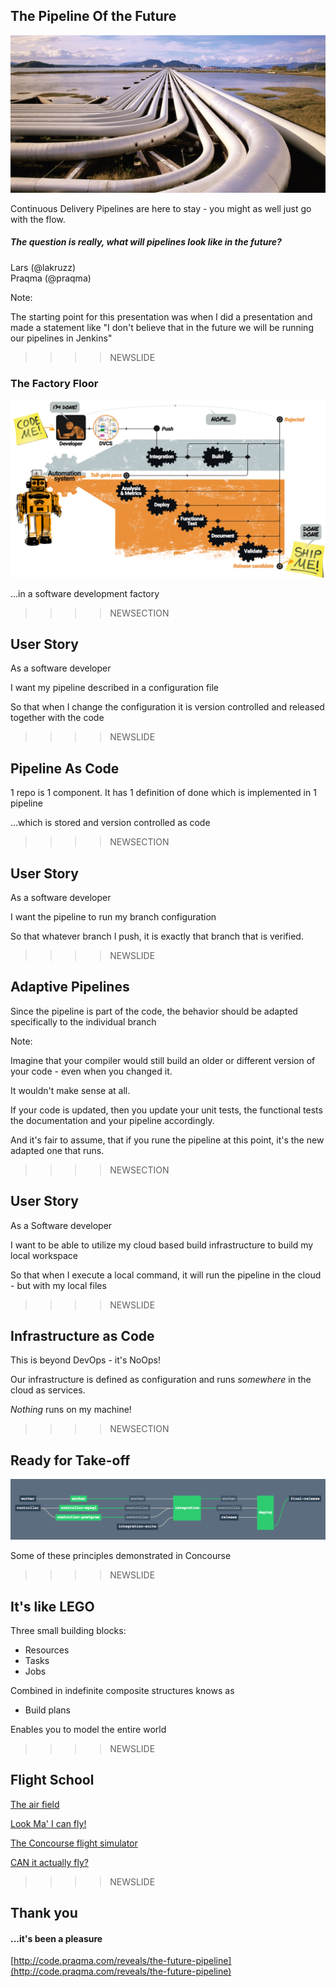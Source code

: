 <!--

 To include this markdown in your reveal add the following section:

  <section data-markdown="name-of-your-markdown.md"
    data-separator="^>>>>NEWSECTION$"
    data-separator-vertical="^>>>>NEWSLIDE$"
    data-separator-notes="^Note:$"
    data-charset="iso-8859-15">
  </section>

-->

## The Pipeline Of the Future

![pipelines](res/o-pipeline.jpg)<!-- .element: class="plain  medium" -->


Continuous Delivery Pipelines are here to stay - you might as well just go with the flow.

##### The question is really, what will pipelines look like in the future?

<div>Lars (@lakruzz)<br/>
Praqma (@praqma)</div><!-- .element: class="fragment"  style="font-size:small;"-->


Note:

The starting point for this presentation was when I did a presentation and made a statement like "I don't believe that in the future we will be running our pipelines in Jenkins"


>>>>NEWSLIDE

### The Factory Floor

![CoDe factory floor](../shared/img/code-story.bare.png)<!-- .element: class="plain max" -->

...in a software development factory<!-- .element: style="font-size:small;"-->

>>>>NEWSECTION

## User Story

As a software developer

I want my pipeline described in a configuration file

So that when I change the configuration it is version controlled and released  together with the code



>>>>NEWSLIDE

## Pipeline As Code

1 repo is 1 component. It has 1 definition of done which is implemented in 1 pipeline

...which is stored and version controlled as code

>>>>NEWSECTION

## User Story

As a software developer

I want the pipeline to run my branch configuration

So that whatever branch I push, it is exactly that branch that is verified.

>>>>NEWSLIDE

## Adaptive Pipelines

Since the pipeline is part of the code, the behavior should be adapted specifically to the individual branch


Note:

Imagine that your compiler would still build an older or different version of your code - even when you changed it.

It wouldn't make sense at all.

If your code is updated, then you update your unit tests, the functional tests the documentation and your pipeline accordingly.

And it's fair to assume, that if you rune the pipeline at this point, it's the new adapted one that runs.

>>>>NEWSECTION

## User Story

As a Software developer

I want to be able to utilize my cloud based build infrastructure to build my local workspace

So that when I execute a local command, it will run the pipeline in the cloud - but with my local files

>>>>NEWSLIDE

## Infrastructure as Code

This is beyond DevOps - it's NoOps!

Our infrastructure is defined as configuration and runs _somewhere_ in the cloud as services.

_Nothing_ runs on my machine!

>>>>NEWSECTION

## Ready for Take-off


![Concourse](res/pipes.png)<!-- .element: class="plain max" -->


Some of these principles demonstrated in Concourse

>>>>NEWSLIDE

## It's like LEGO

Three small building blocks:

- Resources
- Tasks
- Jobs

Combined in indefinite composite structures knows as

- Build plans

Enables you to model the entire world

>>>>NEWSLIDE

## Flight School

[The air field](http://concourse.ci)<!-- .element: target="_blank" -->

[Look Ma' I can fly!](https://concourse.ci/hello-world.html)<!-- .element: target="_blank" -->

[The Concourse flight simulator](https://concourse.ci/flight-school.html)<!-- .element: target="_blank" -->

[CAN it actually fly?](https://concourse.ci/talks.html)<!-- .element: target="_blank" -->


>>>>NEWSLIDE

## Thank you

#### ...it's been a pleasure

[http://code.praqma.com/reveals/the-future-pipeline](http://code.praqma.com/reveals/the-future-pipeline)<!-- .element: target="_blank" -->
